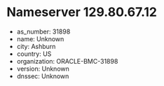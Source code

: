 # Nameserver 129.80.67.12

* as_number: 31898
* name: Unknown
* city: Ashburn
* country: US
* organization: ORACLE-BMC-31898
* version: Unknown
* dnssec: Unknown
